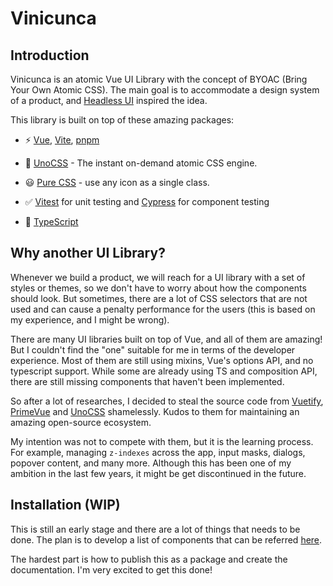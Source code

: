 # Vinicunca

## Introduction

Vinicunca is an atomic Vue UI Library with the concept of BYOAC (Bring Your Own Atomic CSS). The main goal is to accommodate a design system of a product, and [Headless UI](https://headlessui.dev) inspired the idea.

This library is built on top of these amazing packages:

- ⚡️ [Vue](https://github.com/vuejs/vue-next), [Vite](https://github.com/vitejs/vite), [pnpm](https://pnpm.js.org/)

- 🎨 [UnoCSS](https://github.com/unocss/unocss) - The instant on-demand atomic CSS engine.

- 😃 [Pure CSS](https://github.com/unocss/unocss/tree/main/packages/preset-icons) - use any icon as a single class.

- ✅ [Vitest](http://vitest.dev/) for unit testing and [Cypress](https://www.cypress.io/) for component testing

- 🦾 [TypeScript](https://www.typescriptlang.org/)

## Why another UI Library?

Whenever we build a product, we will reach for a UI library with a set of styles or themes, so we don't have to worry about how the components should look. But sometimes, there are a lot of CSS selectors that are not used and can cause a penalty performance for the users (this is based on my experience, and I might be wrong).

There are many UI libraries built on top of Vue, and all of them are amazing! But I couldn't find the "one" suitable for me in terms of the developer experience. Most of them are still using mixins, Vue's options API, and no typescript support. While some are already using TS and composition API, there are still missing components that haven't been implemented.

So after a lot of researches, I decided to steal the source code from [Vuetify](vuetifyjs.com), [PrimeVue](https://www.primefaces.org/primevue/) and [UnoCSS](https://github.com/unocss/unocss) shamelessly. Kudos to them for maintaining an amazing open-source ecosystem.

My intention was not to compete with them, but it is the learning process. For example, managing `z-indexes` across the app, input masks, dialogs, popover content, and many more. Although this has been one of my ambition in the last few years, it might be get discontinued in the future.

## Installation (WIP)

This is still an early stage and there are a lot of things that needs to be done.
The plan is to develop a list of components that can be referred [here](https://github.com/praburangki/vinicunca/issues).

The hardest part is how to publish this as a package and create the documentation. I'm very excited to get this done!